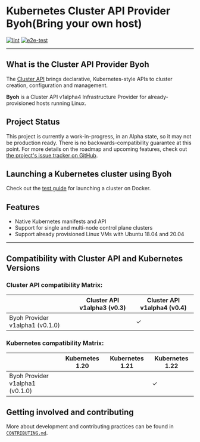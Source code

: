 # Kubernetes Cluster API Provider Byoh(Bring your own host)
[![lint](https://github.com/vmware-tanzu/cluster-api-provider-byoh/actions/workflows/lint.yml/badge.svg)](https://github.com/vmware-tanzu/cluster-api-provider-byoh/actions/workflows/lint.yml)
[![e2e-test](https://github.com/vmware-tanzu/cluster-api-provider-byoh/actions/workflows/e2e.yml/badge.svg)](https://github.com/vmware-tanzu/cluster-api-provider-byoh/actions/workflows/e2e.yml)

------

## What is the Cluster API Provider Byoh

The [Cluster API][cluster_api] brings
declarative, Kubernetes-style APIs to cluster creation, configuration and
management.

__Byoh__ is a Cluster API v1alpha4 Infrastructure Provider for already-provisioned hosts running Linux.

## Project Status

This project is currently a work-in-progress, in an Alpha state, so it may not be production ready. There is no backwards-compatibility guarantee at this point. For more details on the roadmap and upcoming features, check out [the project's issue tracker on GitHub][issue].

## Launching a Kubernetes cluster using Byoh

Check out the [test guide](./test/test-run.md) for launching a cluster on Docker.

## Features

- Native Kubernetes manifests and API
- Support for single and multi-node control plane clusters
- Support already provisioned Linux VMs with Ubuntu 18.04 and 20.04

------

## Compatibility with Cluster API and Kubernetes Versions

### Cluster API compatibility Matrix:

||Cluster API v1alpha3 (v0.3)|Cluster API v1alpha4 (v0.4)|
|-|-|-|
|Byoh Provider v1alpha1 (v0.1.0)||✓|


### Kubernetes compatibility Matrix:

||Kubernetes 1.20|Kubernetes 1.21|Kubernetes 1.22|
|-|-|-|-|
|Byoh Provider v1alpha1 (v0.1.0)|||✓|


## Getting involved and contributing

More about development and contributing practices can be found in [`CONTRIBUTING.md`](./CONTRIBUTING.md).

<!-- References -->

[cluster_api]: https://github.com/kubernetes-sigs/cluster-api
[issue]: https://github.com/vmware-tanzu/cluster-api-provider-byoh/issues